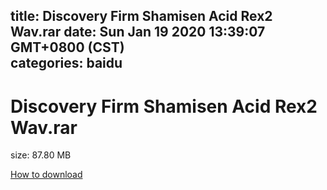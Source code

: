 
title: Discovery Firm Shamisen Acid Rex2 Wav.rar
date: Sun Jan 19 2020 13:39:07 GMT+0800 (CST)    
categories: baidu
---

# Discovery Firm Shamisen Acid Rex2 Wav.rar
size: 87.80 MB
 
 

[How to download](https://bpcam.bemobtrk.com/go/2ceec3aa-1ca2-46d6-b9ff-aaa5c184517c?jno=3762)